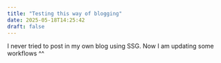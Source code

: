 ```yaml
---
title: "Testing this way of blogging"
date: 2025-05-18T14:25:42
draft: false
---
```


I never tried to post in my own blog using SSG. Now I am updating some workflows ^^
